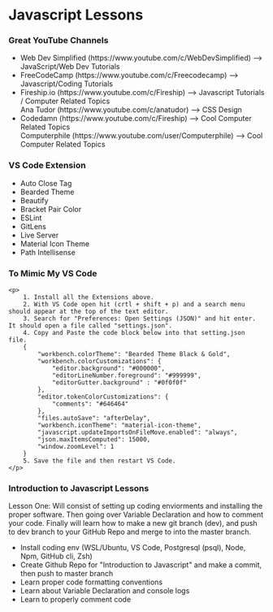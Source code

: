 <div class="title-div">
    <h1> Javascript Lessons </h1>
</div>

<div class="youtuber-div">
    <h3> Great YouTube Channels </h3>

<ul>
    <li> Web Dev Simplified (https://www.youtube.com/c/WebDevSimplified) --> JavaScript/Web Dev Tutorials  </li>
    <li> FreeCodeCamp (https://www.youtube.com/c/Freecodecamp) --> Javascript/Coding Tutorials </li>
    <li> Fireship.io (https://www.youtube.com/c/Fireship) --> Javascript Tutorials / Computer Related Topics </li>
    <l1> Ana Tudor (https://www.youtube.com/c/anatudor) --> CSS Design </l1>
    <li> Codedamn (https://www.youtube.com/c/Fireship) --> Cool Computer Related Topics </li>
    <l1> Computerphile (https://www.youtube.com/user/Computerphile) --> Cool Computer Related Topics  </l1>
</ul>
</div>

<div class="extension-div">
    <h3> VS Code Extension </h3>

<ul>
    <li> Auto Close Tag </li>
    <li> Bearded Theme </li>
    <li> Beautify </li>
    <li> Bracket Pair Color </li>
    <li> ESLint </li>
    <li> GitLens </li>
    <li> Live Server </li>
    <li> Material Icon Theme </li>
    <li> Path Intellisense </li>
</ul>

<h3> To Mimic My VS Code </h3>
    
    <p>
        1. Install all the Extensions above.
        2. With VS Code open hit (crtl + shift + p) and a search menu should appear at the top of the text editor.
        3. Search for "Preferences: Open Settings (JSON)" and hit enter. It should open a file called "settings.json".
        4. Copy and Paste the code block below into that setting.json file.
        {
            "workbench.colorTheme": "Bearded Theme Black & Gold",
            "workbench.colorCustomizations": {
                "editor.background": "#000000",
                "editorLineNumber.foreground": "#999999",
                "editorGutter.background" : "#0f0f0f"    
            },
            "editor.tokenColorCustomizations": {
                "comments": "#646464"
            },
            "files.autoSave": "afterDelay",
            "workbench.iconTheme": "material-icon-theme",
            "javascript.updateImportsOnFileMove.enabled": "always",
            "json.maxItemsComputed": 15000,
            "window.zoomLevel": 1
        }
        5. Save the file and then restart VS Code.    
    </p>
</div>

<div class="intro-to-javascript-div">
    <h3> Introduction to Javascript Lessons </h3>

<p> 
        Lesson One: Will consist of setting up coding enviorments and installing the proper software. Then going over Variable Declaration and how to comment your code. Finally will learn how to make a new git branch (dev), and push to dev branch to your GitHub Repo and merge to into the master branch. 
        
<ul>
    <li> Install coding env (WSL/Ubuntu, VS Code, Postgresql (psql), Node, Npm, GitHub cli, Zsh) </li>
    <li> Create Github Repo for "Introduction to Javascript" and make a commit, then push to master branch </li>
    <li> Learn proper code formatting conventions </li>  
    <li> Learn about Variable Declaration and console logs </li>
    <li> Learn to properly comment code </li>    
</ul>
</p> 
</div>
